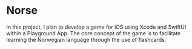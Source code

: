 # Norse

In this project, I plan to develop a game for iOS using Xcode and SwiftUI within a Playground App. The core concept of the game is to facilitate learning the Norwegian language through the use of flashcards.

